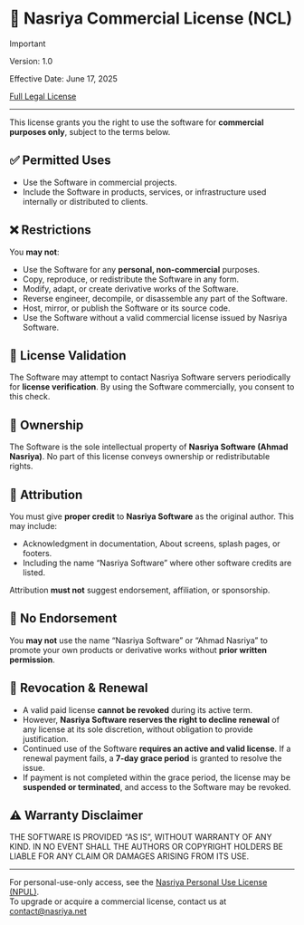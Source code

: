 # 💼 Nasriya Commercial License (NCL)

> [!IMPORTANT]
> Version: 1.0  
> 
> Effective Date: June 17, 2025  
> 
> [Full Legal License](./LICENSE)

---

This license grants you the right to use the software for **commercial purposes only**, subject to the terms below.

## ✅ Permitted Uses

- Use the Software in commercial projects.
- Include the Software in products, services, or infrastructure used internally or distributed to clients.

## ❌ Restrictions

You **may not**:

- Use the Software for any **personal, non-commercial** purposes.
- Copy, reproduce, or redistribute the Software in any form.
- Modify, adapt, or create derivative works of the Software.
- Reverse engineer, decompile, or disassemble any part of the Software.
- Host, mirror, or publish the Software or its source code.
- Use the Software without a valid commercial license issued by Nasriya Software.

## 🔐 License Validation

The Software may attempt to contact Nasriya Software servers periodically for **license verification**. By using the Software commercially, you consent to this check.

## 👤 Ownership

The Software is the sole intellectual property of **Nasriya Software (Ahmad Nasriya)**. No part of this license conveys ownership or redistributable rights.

## 📢 Attribution

You must give **proper credit** to **Nasriya Software** as the original author. This may include:

- Acknowledgment in documentation, About screens, splash pages, or footers.
- Including the name “Nasriya Software” where other software credits are listed.

Attribution **must not** suggest endorsement, affiliation, or sponsorship.

## 🚫 No Endorsement

You **may not** use the name “Nasriya Software” or “Ahmad Nasriya” to promote your own products or derivative works without **prior written permission**.

## 🔁 Revocation & Renewal

- A valid paid license **cannot be revoked** during its active term.
- However, **Nasriya Software reserves the right to decline renewal** of any license at its sole discretion, without obligation to provide justification.
- Continued use of the Software **requires an active and valid license**. If a renewal payment fails, a **7-day grace period** is granted to resolve the issue.
- If payment is not completed within the grace period, the license may be **suspended or terminated**, and access to the Software may be revoked.

## ⚠️ Warranty Disclaimer

THE SOFTWARE IS PROVIDED “AS IS”, WITHOUT WARRANTY OF ANY KIND. IN NO EVENT SHALL THE AUTHORS OR COPYRIGHT HOLDERS BE LIABLE FOR ANY CLAIM OR DAMAGES ARISING FROM ITS USE.

---

For personal-use-only access, see the [Nasriya Personal Use License (NPUL)](../../NPUL/v1/LICENSE.md).  
To upgrade or acquire a commercial license, contact us at contact@nasriya.net